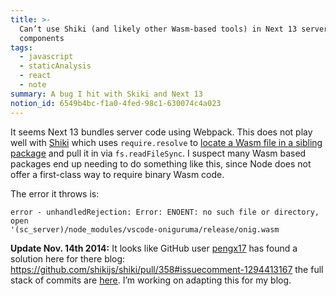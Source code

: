 ```yaml
---
title: >-
  Can’t use Shiki (and likely other Wasm-based tools) in Next 13 server
  components
tags:
  - javascript
  - staticAnalysis
  - react
  - note
summary: A bug I hit with Skiki and Next 13
notion_id: 6549b4bc-f1a0-4fed-98c1-630074c4a023
---
```

It seems Next 13 bundles server code using Webpack. This does not play well with [Shiki](https://github.com/shikijs/shiki) which uses `require.resolve` to [locate a Wasm file in a sibling package](https://github.com/shikijs/shiki/blob/1ad7634f729f48d55838be9b3e08134e390d7f33/packages/shiki/src/loader.ts#L58-L61) and pull it in via `fs.readFileSync`. I suspect many Wasm based packages end up needing to do something like this, since Node does not offer a first-class way to require binary Wasm code.

The error it throws is:

```text
error - unhandledRejection: Error: ENOENT: no such file or directory, open
'(sc_server)/node_modules/vscode-oniguruma/release/onig.wasm
```

**Update Nov. 14th 2014:** It looks like GitHub user [pengx17](https://github.com/pengx17) has found a solution here for there blog: <https://github.com/shikijs/shiki/pull/358#issuecomment-1294413167> the full stack of commits are [here](https://github.com/pengx17/nextjs-blog/compare/next-13-app-layout). I’m working on adapting this for my blog.
